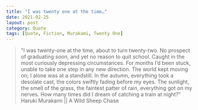 ```yaml
---
title: "I was twenty one at the time…"
date: 2021-02-25
layout: post
category: Quote
tags: [Quote, Fiction, Murakami, Twenty One]
---
```


> "I was twenty-one at the time, about to turn twenty-two. No prospect of graduating soon, and yet no reason to quit school. Caught in the most curiously depressing circumstances. For months I’d been stuck, unable to take one step in any new direction. The world kept moving on; I alone was at a standstill. In the autumn, everything took a desolate cast, the colors swiftly fading before my eyes. The sunlight, the smell of the grass, the faintest patter of rain, everything got on my nerves. How many times did I dream of catching a train at night?"
Haruki Murakami || A Wild Sheep Chase